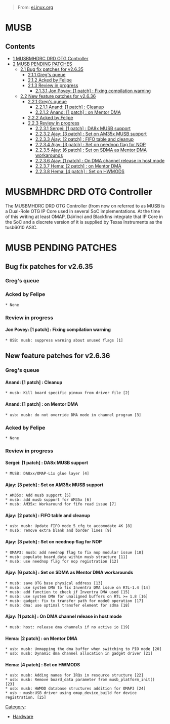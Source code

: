 > From: [eLinux.org](http://eLinux.org/MUSB "http://eLinux.org/MUSB")


# MUSB



## Contents

-   [1 MUSBMHDRC DRD OTG Controller](#musbmhdrc-drd-otg-controller)
-   [2 MUSB PENDING PATCHES](#musb-pending-patches)
    -   [2.1 Bug fix patches for v2.6.35](#bug-fix-patches-for-v2-6-35)
        -   [2.1.1 Greg's queue](#greg-s-queue)
        -   [2.1.2 Acked by Felipe](#acked-by-felipe)
        -   [2.1.3 Review in progress](#review-in-progress)
            -   [2.1.3.1 Jon Povey: [1 patch] : Fixing compilation
                warning](#jon-povey-1-patch-:-fixing-compilation-warning)
    -   [2.2 New feature patches for
        v2.6.36](#new-feature-patches-for-v2-6-36)
        -   [2.2.1 Greg's queue](#greg-s-queue-2)
            -   [2.2.1.1 Anand: [1 patch] :
                Cleanup](#anand-1-patch-:-cleanup)
            -   [2.2.1.2 Anand: [1 patch] : on Mentor
                DMA](#anand-1-patch-:-on-mentor-dma)
        -   [2.2.2 Acked by Felipe](#acked-by-felipe-2)
        -   [2.2.3 Review in progress](#review-in-progress-2)
            -   [2.2.3.1 Sergei: [1 patch] : DA8x MUSB
                support](#sergei-1-patch-:-da8x-musb-support)
            -   [2.2.3.2 Ajay: [3 patch] : Set on AM35x MUSB
                support](#ajay-3-patch-:-set-on-am35x-musb-support)
            -   [2.2.3.3 Ajay: [2 patch] : FIFO table and
                cleanup](#ajay-2-patch-:-fifo-table-and-cleanup)
            -   [2.2.3.4 Ajay: [3 patch] : Set on neednop flag for
                NOP](#ajay-3-patch-:-set-on-neednop-flag-for-nop)
            -   [2.2.3.5 Ajay: [6 patch] : Set on SDMA as Mentor DMA
                workarounds](#ajay-6-patch-:-set-on-sdma-as-mentor-dma-workarounds)
            -   [2.2.3.6 Ajay: [1 patch] : On DMA channel release in
                host
                mode](#ajay-1-patch-:-on-dma-channel-release-in-host-mode)
            -   [2.2.3.7 Hema: [2 patch] : on Mentor
                DMA](#hema-2-patch-:-on-mentor-dma)
            -   [2.2.3.8 Hema: [4 patch] : Set on
                HWMODS](#hema-4-patch-:-set-on-hwmods)

# MUSBMHDRC DRD OTG Controller

The MUSBMHDRC DRD OTG Controller (from now on referred to as MUSB is a
Dual-Role OTG IP Core used in several SoC implementations. At the time
of this writing at least OMAP, DaVinci and Blackfins integrate that IP
Core in the SoC and a discrete version of it is supplied by Texas
Instruments as the tusb6010 ASIC.

# MUSB PENDING PATCHES

## Bug fix patches for v2.6.35

### Greg's queue

### Acked by Felipe

    * None

### Review in progress

#### Jon Povey: [1 patch] : Fixing compilation warning

    * USB: musb: suppress warning about unused flags [1]

## New feature patches for v2.6.36

### Greg's queue

#### Anand: [1 patch] : Cleanup

    * musb: Kill board specific pinmux from driver file [2]

#### Anand: [1 patch] : on Mentor DMA

    * usb: musb: do not override DMA mode in channel program [3]

### Acked by Felipe

    * None

### Review in progress

#### Sergei: [1 patch] : DA8x MUSB support

    * MUSB: DA8xx/OMAP-L1x glue layer [4]

#### Ajay: [3 patch] : Set on AM35x MUSB support

    * AM35x: Add musb support [5]
    * musb: add musb support for AM35x [6]
    * musb: AM35x: Workaround for fifo read issue [7]

#### Ajay: [2 patch] : FIFO table and cleanup

    * usb: musb: Update FIFO mode_5_cfg to accomodate 4K [8]
    * musb: remove extra blank and border lines [9]

#### Ajay: [3 patch] : Set on neednop flag for NOP

    * OMAP3: musb: add neednop flag to fix nop modular issue [10]
    * musb: populate board_data within musb structure [11]
    * musb: use neednop flag for nop registration [12]

#### Ajay: [6 patch] : Set on SDMA as Mentor DMA workarounds

    * musb: save OTG base physical address [13]
    * musb: use system DMA to fix Inventra DMA issue on RTL-1.4 [14]
    * musb: add function to check if Inventra DMA used [15]
    * musb: use system DMA for unaligned buffers on RTL >= 1.8 [16]
    * musb: gadget: fix tx transfer path for mode0 operation [17]
    * musb: dma: use optimal transfer element for sdma [18]

#### Ajay: [1 patch] : On DMA channel release in host mode

    * musb: host: release dma channels if no active io [19]

#### Hema: [2 patch] : on Mentor DMA

    * usb: musb: Unmapping the dma buffer when switching to PIO mode [20]
    * usb: musb: Dynamic dma channel allocation in gadget driver [21]

#### Hema: [4 patch] : Set on HWMODS

    * usb: musb: Adding names for IRQs in resource structure [22]
    * usb: musb: Remove board_data parameter from musb_platform_init() [23]
    * usb: musb: HWMOD database structures addition for OMAP3 [24]
    * usb : musb:USB driver using omap_device_build for device registration. [25]


[Category](http://eLinux.org/Special:Categories "Special:Categories"):

-   [Hardware](http://eLinux.org/Category:Hardware "Category:Hardware")

